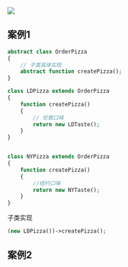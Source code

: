 ![](https://ws4.sinaimg.cn/large/006tKfTcly1g0dmwmy1g3j32240qujxu.jpg)

## 案例1

```php
abstract class OrderPizza
{
    // 子类具体实现
    abstract function createPizza();
}
```

```php
class LDPizza extends OrderPizza
{
    function createPizza()
    {
        // 伦敦口味
        return new LDTaste();
    }
}
```

```php

class NYPizza extends OrderPizza
{
    function createPizza()
    {
        //纽约口味
        return new NYTaste();
    }
}
```



子类实现

```php
(new LDPizza())->createPizza();

```



## 案例2

